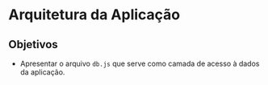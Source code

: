 # Arquitetura da Aplicação

## Objetivos
- Apresentar o arquivo `db.js` que serve como camada de acesso à dados da aplicação.
